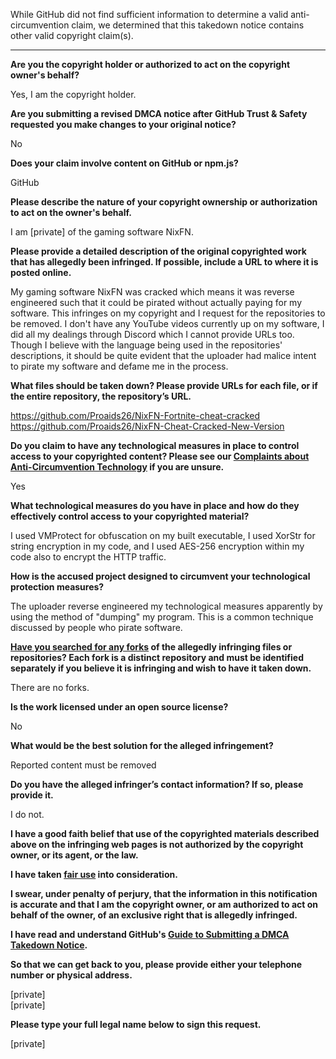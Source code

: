 While GitHub did not find sufficient information to determine a valid anti-circumvention claim, we determined that this takedown notice contains other valid copyright claim(s).

---

**Are you the copyright holder or authorized to act on the copyright owner's behalf?**

Yes, I am the copyright holder.

**Are you submitting a revised DMCA notice after GitHub Trust & Safety requested you make changes to your original notice?**

No

**Does your claim involve content on GitHub or npm.js?**

GitHub

**Please describe the nature of your copyright ownership or authorization to act on the owner's behalf.**

I am [private] of the gaming software NixFN.

**Please provide a detailed description of the original copyrighted work that has allegedly been infringed. If possible, include a URL to where it is posted online.**

My gaming software NixFN was cracked which means it was reverse engineered such that it could be pirated without actually paying for my software. This infringes on my copyright and I request for the repositories to be removed. I don't have any YouTube videos currently up on my software, I did all my dealings through Discord which I cannot provide URLs too. Though I believe with the language being used in the repositories' descriptions, it should be quite evident that the uploader had malice intent to pirate my software and defame me in the process.

**What files should be taken down? Please provide URLs for each file, or if the entire repository, the repository’s URL.**

https://github.com/Proaids26/NixFN-Fortnite-cheat-cracked  
https://github.com/Proaids26/NixFN-Cheat-Cracked-New-Version

**Do you claim to have any technological measures in place to control access to your copyrighted content? Please see our <a href="https://docs.github.com/articles/guide-to-submitting-a-dmca-takedown-notice#complaints-about-anti-circumvention-technology">Complaints about Anti-Circumvention Technology</a> if you are unsure.**

Yes

**What technological measures do you have in place and how do they effectively control access to your copyrighted material?**

I used VMProtect for obfuscation on my built executable, I used XorStr for string encryption in my code, and I used AES-256 encryption within my code also to encrypt the HTTP traffic.

**How is the accused project designed to circumvent your technological protection measures?**

The uploader reverse engineered my technological measures apparently by using the method of "dumping" my program. This is a common technique discussed by people who pirate software.

**<a href="https://docs.github.com/articles/dmca-takedown-policy#b-what-about-forks-or-whats-a-fork">Have you searched for any forks</a> of the allegedly infringing files or repositories? Each fork is a distinct repository and must be identified separately if you believe it is infringing and wish to have it taken down.**

There are no forks.

**Is the work licensed under an open source license?**

No

**What would be the best solution for the alleged infringement?**

Reported content must be removed

**Do you have the alleged infringer’s contact information? If so, please provide it.**

I do not.

**I have a good faith belief that use of the copyrighted materials described above on the infringing web pages is not authorized by the copyright owner, or its agent, or the law.**

**I have taken <a href="https://www.lumendatabase.org/topics/22">fair use</a> into consideration.**

**I swear, under penalty of perjury, that the information in this notification is accurate and that I am the copyright owner, or am authorized to act on behalf of the owner, of an exclusive right that is allegedly infringed.**

**I have read and understand GitHub's <a href="https://docs.github.com/articles/guide-to-submitting-a-dmca-takedown-notice/">Guide to Submitting a DMCA Takedown Notice</a>.**

**So that we can get back to you, please provide either your telephone number or physical address.**

[private]  
[private]

**Please type your full legal name below to sign this request.**

[private]
